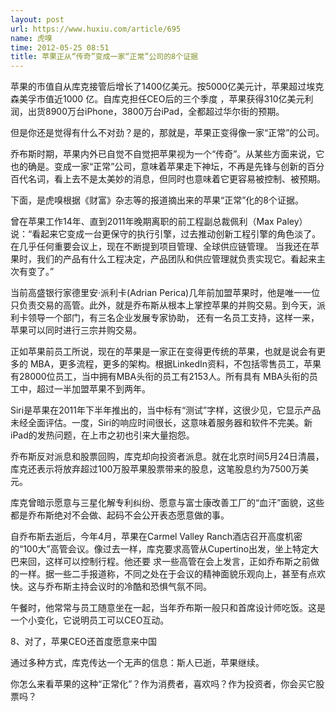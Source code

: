 ```yaml
---
layout: post
url: https://www.huxiu.com/article/695
name: 虎嗅
time: 2012-05-25 08:51
title: 苹果正从“传奇”变成一家“正常”公司的8个证据
---
```

苹果的市值自从库克接管后增长了1400亿美元。按5000亿美元计，苹果超过埃克森美孚市值近1000 亿。自库克担任CEO后的三个季度 ，苹果获得310亿美元利润，出货8900万台iPhone，3800万台iPad，全都超过华尔街的预期。

但是你还是觉得有什么不对劲？是的，那就是，苹果正变得像一家“正常”的公司。

乔布斯时期，苹果内外已自觉不自觉把苹果视为一个“传奇”。从某些方面来说，它也的确是。变成一家“正常”公司，意味着苹果走下神坛，不再是先锋与创新的百分百代名词，看上去不是太美妙的消息，但同时也意味着它更容易被控制、被预期。

下面，是虎嗅根据《财富》杂志等的报道摘出来的苹果“正常”化的8个证据。

曾在苹果工作14年、直到2011年晚期离职的前工程副总裁佩利（Max Paley）说：“看起来它变成一台更保守的执行引擎，过去推动创新工程引擎的角色淡了。在几乎任何重要会议上，现在不断提到项目管理、全球供应链管理。 当我还在苹果时，我们的产品有什么工程决定，产品团队和供应管理就负责实现它。看起来主次有变了。”

当前高盛银行家德里安·派利卡(Adrian Perica)几年前加盟苹果时，他是唯一一位只负责交易的高管。此外，就是乔布斯从根本上掌控苹果的并购交易。到今天，派利卡领导一个部门，有三名企业发展专家协助， 还有一名员工支持，这样一来，苹果可以同时进行三宗并购交易。

正如苹果前员工所说，现在的苹果是一家正在变得更传统的苹果，也就是说会有更多的 MBA，更多流程，更多的架构。根据LinkedIn资料，不包括零售员工，苹果有28000位员工，当中拥有MBA头衔的员工有2153人。所有具有 MBA头衔的员工中，超过一半加盟苹果不到两年。

Siri是苹果在2011年下半年推出的，当中标有“测试”字样，这很少见，它显示产品未经全面评估。一度，Siri的响应时间很长，这意味着服务器和软件不完美。新iPad的发热问题，在上市之初也引来大量抱怨。

乔布斯反对派息和股票回购，库克却向投资者派息。就在北京时间5月24日清晨，库克还表示将放弃超过100万股苹果股票带来的股息，这笔股息约为7500万美元。

库克曾暗示愿意与三星化解专利纠纷、愿意与富士康改善工厂的“血汗”面貌，这些都是乔布斯绝对不会做、起码不会公开表态愿意做的事。

自乔布斯去逝后，今年4月，苹果在Carmel Valley Ranch酒店召开高度机密的“100大”高管会议。像过去一样，库克要求高管从Cupertino出发，坐上特定大巴来回，这样可以控制行程。他还要 求一些高管在会上发言，正如乔布斯之前做的一样。据一些二手报道称，不同之处在于会议的精神面貌乐观向上，甚至有点欢快。这与乔布斯主持会议时的冷酷和恐惧气氛不同。

午餐时，他常常与员工随意坐在一起，当年乔布斯一般只和首席设计师吃饭。这是一个小变化，它说明员工可以CEO互动。

8、对了，苹果CEO还首度愿意来中国

通过多种方式，库克传达一个无声的信息：斯人已逝，苹果继续。

你怎么来看苹果的这种“正常化”？作为消费者，喜欢吗？作为投资者，你会买它股票吗？


